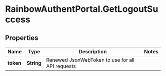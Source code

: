 # RainbowAuthentPortal.GetLogoutSuccess

## Properties

Name | Type | Description | Notes
------------ | ------------- | ------------- | -------------
**token** | **String** | Renewed JsonWebToken to use for all API requests | 


